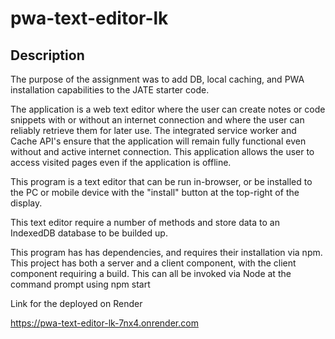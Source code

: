 # pwa-text-editor-lk

## Description
The purpose of the assignment was to add DB, local caching, and PWA installation capabilities to the JATE starter code.

The application is a web text editor where the user can create notes or code snippets with or without an internet connection and where the user can reliably retrieve them for later use. The integrated service worker and Cache API's ensure that the application will remain fully functional even without and active internet connection. This application allows the user to access visited pages even if the application is offline.

This program is a text editor that can be run in-browser, or be installed to the PC or mobile device with the "install" button at the top-right of the display.

This text editor require a number of methods and store data to an IndexedDB database to be builded up.

This program has has dependencies, and requires their installation via npm. This project has both a server and a client component, with the client component requiring a build. This can all be invoked via Node at the command prompt using npm start


Link for the deployed on Render

https://pwa-text-editor-lk-7nx4.onrender.com